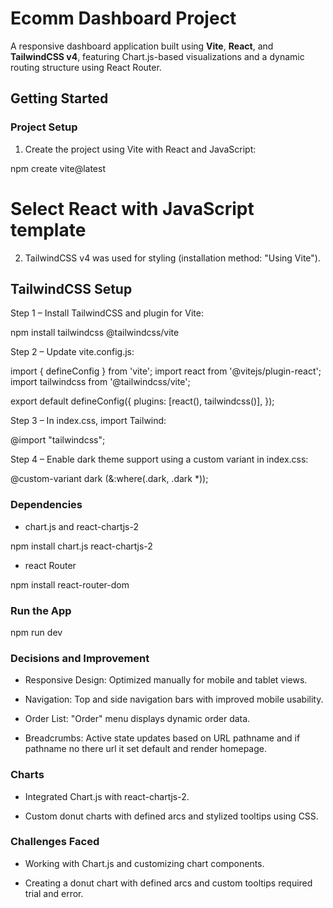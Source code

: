 # Ecomm Dashboard Project

A responsive dashboard application built using **Vite**, **React**, and **TailwindCSS v4**, featuring Chart.js-based visualizations and a dynamic routing structure using React Router.

## Getting Started

### Project Setup

1. Create the project using Vite with React and JavaScript:

npm create vite@latest

# Select React with JavaScript template

2. TailwindCSS v4 was used for styling (installation method: "Using Vite").

## TailwindCSS Setup

Step 1 – Install TailwindCSS and plugin for Vite:

npm install tailwindcss @tailwindcss/vite

Step 2 – Update vite.config.js:

import { defineConfig } from 'vite';
import react from '@vitejs/plugin-react';
import tailwindcss from '@tailwindcss/vite';

export default defineConfig({
  plugins: [react(), tailwindcss()],
});

Step 3 – In index.css, import Tailwind:

@import "tailwindcss";

Step 4 – Enable dark theme support using a custom variant in index.css:

@custom-variant dark (&:where(.dark, .dark *));

### Dependencies

- chart.js and react-chartjs-2

npm install chart.js react-chartjs-2

- react Router

npm install react-router-dom

### Run the App

npm run dev

### Decisions and Improvement

- Responsive Design: Optimized manually for mobile and tablet views.

- Navigation: Top and side navigation bars with improved mobile usability.

- Order List: "Order" menu displays dynamic order data.

- Breadcrumbs: Active state updates based on URL pathname and if pathname no there url it set default and render homepage.

### Charts

- Integrated Chart.js with react-chartjs-2.

- Custom donut charts with defined arcs and stylized tooltips using CSS.

### Challenges Faced

- Working with Chart.js and customizing chart components.

- Creating a donut chart with defined arcs and custom tooltips required trial and error.







